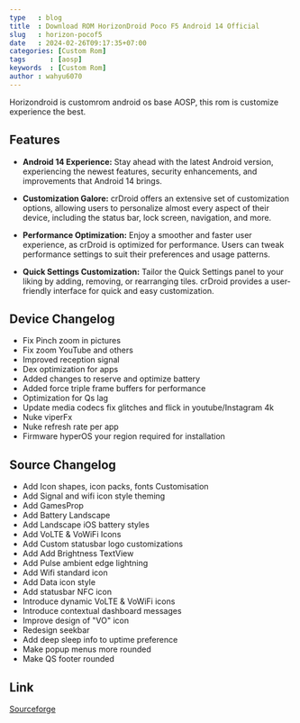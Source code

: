 ```yaml
---
type   : blog
title  : Download ROM HorizonDroid Poco F5 Android 14 Official
slug   : horizon-pocof5
date   : 2024-02-26T09:17:35+07:00
categories: [Custom Rom]
tags      : [aosp]
keywords  : [Custom Rom]
author : wahyu6070
---
```


Horizondroid is customrom android os base AOSP, this rom is customize experience the best.
## Features

- **Android 14 Experience:** Stay ahead with the latest Android version, experiencing the newest features, security enhancements, and improvements that Android 14 brings.

- **Customization Galore:** crDroid offers an extensive set of customization options, allowing users to personalize almost every aspect of their device, including the status bar, lock screen, navigation, and more.

- **Performance Optimization:** Enjoy a smoother and faster user experience, as crDroid is optimized for performance. Users can tweak performance settings to suit their preferences and usage patterns.

- **Quick Settings Customization:** Tailor the Quick Settings panel to your liking by adding, removing, or rearranging tiles. crDroid provides a user-friendly interface for quick and easy customization.

## Device Changelog
- Fix Pinch zoom in pictures
- Fix zoom YouTube and others
- Improved reception signal
- Dex optimization for apps
- Added changes to reserve and optimize battery
- Added force triple frame buffers for performance
- Optimization for Qs lag
- Update media codecs fix glitches and flick in youtube/Instagram 4k
- Nuke viperFx
- Nuke refresh rate per app
- Firmware hyperOS your region required for installation

## Source Changelog

- Add Icon shapes, icon packs, fonts Customisation 
- Add Signal and wifi icon style theming
- Add GamesProp
- Add Battery Landscape
- Add Landscape iOS battery styles
- Add VoLTE & VoWiFi Icons
- Add Custom statusbar logo customizations
- Add Add Brightness TextView
- Add Pulse ambient edge lightning
- Add Wifi standard icon
- Add Data icon style
- Add statusbar NFC icon
- Introduce dynamic VoLTE & VoWiFi icons
- Introduce contextual dashboard messages
- Improve design of "VO" icon
- Redesign seekbar
- Add deep sleep info to uptime preference
- Make popup menus more rounded
- Make QS footer rounded 

## Link

[Sourceforge](https://sourceforge.net/projects/horizondroid/files/marble/HorizonDroid-v2.2-Elysium-marble-14.0-OFFICIAL-20240224-1616.zip/download)

